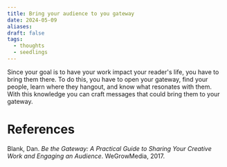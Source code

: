 ```yaml
---
title: Bring your audience to you gateway
date: 2024-05-09
aliases: 
draft: false
tags:
  - thoughts
  - seedlings
---
```

Since your goal is to have your work impact your reader's life, you have to bring them there. To do this, you have to open your gateway, find your people, learn where they hangout, and know what resonates with them. With this knowledge you can craft messages that could bring them to your gateway.

# References

Blank, Dan. _Be the Gateway: A Practical Guide to Sharing Your Creative Work and Engaging an Audience_. WeGrowMedia, 2017.